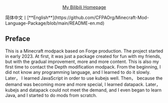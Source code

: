 <div align="center">
  
[My Bilibili Homepage](https://space.bilibili.com/256237451)

</div>
简体中文丨[**English**](https://github.com/CFPAOrg/Minecraft-Mod-Language-Package/blob/main/README-en.md)

## Preface
This is a Minecraft modpack based on Forge production.
The project started in early 2023.  At first, it was just a package created for fun with my friends, but with the gradual improvement, more and more content.
This is also my first time to contact the Depth modification modpack. 
From the beginning, I did not know any programming language, and I learned to do it slowly.  
Later， I learned JavaScript in order to use kubejs well. 
Then， because the demand was becoming more and more special, I learned datapack. 
Later， kubejs and datapack could not meet the demand, and I even began to learn Java, and I started to do mods from scratch.
